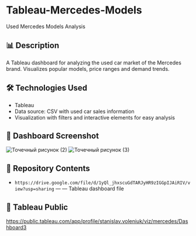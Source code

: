 # Tableau-Mercedes-Models
Used Mercedes Models Analysis

## 📊 Description
A Tableau dashboard for analyzing the used car market of the Mercedes brand.
Visualizes popular models, price ranges and demand trends.

## 🛠 Technologies Used
- Tableau
- Data source: CSV with used car sales information
- Visualization with filters and interactive elements for easy analysis

## 📸 Dashboard Screenshot
![Точечный рисунок (2)](https://github.com/user-attachments/assets/fa585a05-9ba5-4553-9684-6bda652ba95d)
![Точечный рисунок (3)](https://github.com/user-attachments/assets/c1bf0543-cc90-4f8d-aa21-dc90c66c16ef)

## 📁 Repository Contents
- `https://drive.google.com/file/d/1yQl_jhxscuGdTARJyHR9zIGGpIJAiRIV/view?usp=sharing` — — Tableau dashboard file


## 🔗 Tableau Public 
https://public.tableau.com/app/profile/stanislav.voleniuk/viz/mercedes/Dashboard3
